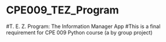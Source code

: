 # CPE009_TEZ_Program
#T. E. Z. Program: The Information Manager App
#This is a final requirement for CPE 009 Python course (a by group project)
